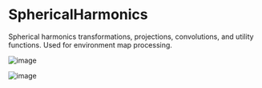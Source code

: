 # SphericalHarmonics

Spherical harmonics transformations, projections, convolutions, and utility functions.  Used for environment map processing.

![image](https://github.com/user-attachments/assets/994d1f6e-9380-4299-a585-3e4d3de5f5e9)

![image](https://github.com/user-attachments/assets/fef58d45-64f9-4cea-b73d-e5ca6ccc00f2)


